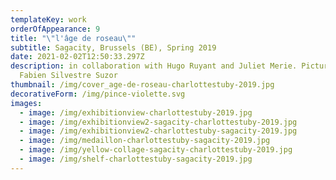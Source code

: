 ```yaml
---
templateKey: work
orderOfAppearance: 9
title: "\"l'âge de roseau\""
subtitle: Sagacity, Brussels (BE), Spring 2019
date: 2021-02-02T12:50:33.297Z
description: in collaboration with Hugo Ruyant and Juliet Merie. Pictures by
  Fabien Silvestre Suzor
thumbnail: /img/cover_age-de-roseau-charlottestuby-2019.jpg
decorativeForm: /img/pince-violette.svg
images:
  - image: /img/exhibitionview-charlottestuby-2019.jpg
  - image: /img/exhibitionview2-sagacity-charlottestuby-2019.jpg
  - image: /img/exhibitionview2-charlottestuby-sagacity-2019.jpg
  - image: /img/medaillon-charlottestuby-sagacity-2019.jpg
  - image: /img/yellow-collage-sagacity-charlottestuby-2019.jpg
  - image: /img/shelf-charlottestuby-sagacity-2019.jpg
---
```

